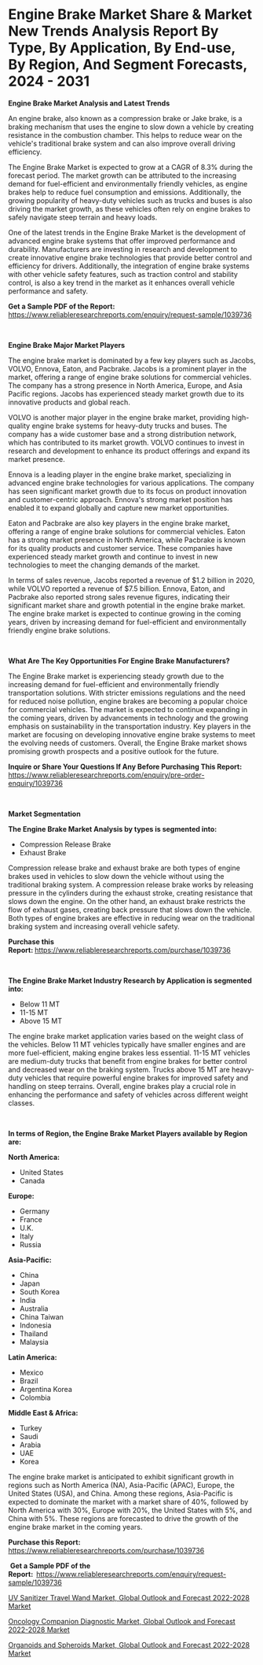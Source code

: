 <p><h1>Engine Brake Market Share & Market New Trends Analysis Report By Type, By Application, By End-use, By Region, And Segment Forecasts, 2024 - 2031</h1></p><p><strong>Engine Brake Market Analysis and Latest Trends</strong></p>
<p><p>An engine brake, also known as a compression brake or Jake brake, is a braking mechanism that uses the engine to slow down a vehicle by creating resistance in the combustion chamber. This helps to reduce wear on the vehicle's traditional brake system and can also improve overall driving efficiency.</p><p>The Engine Brake Market is expected to grow at a CAGR of 8.3% during the forecast period. The market growth can be attributed to the increasing demand for fuel-efficient and environmentally friendly vehicles, as engine brakes help to reduce fuel consumption and emissions. Additionally, the growing popularity of heavy-duty vehicles such as trucks and buses is also driving the market growth, as these vehicles often rely on engine brakes to safely navigate steep terrain and heavy loads.</p><p>One of the latest trends in the Engine Brake Market is the development of advanced engine brake systems that offer improved performance and durability. Manufacturers are investing in research and development to create innovative engine brake technologies that provide better control and efficiency for drivers. Additionally, the integration of engine brake systems with other vehicle safety features, such as traction control and stability control, is also a key trend in the market as it enhances overall vehicle performance and safety.</p></p>
<p><strong>Get a Sample PDF of the Report:&nbsp;</strong> <a href="https://www.reliableresearchreports.com/enquiry/request-sample/1039736">https://www.reliableresearchreports.com/enquiry/request-sample/1039736</a></p>
<p>&nbsp;</p>
<p><strong>Engine Brake Major Market Players</strong></p>
<p><p>The engine brake market is dominated by a few key players such as Jacobs, VOLVO, Ennova, Eaton, and Pacbrake. Jacobs is a prominent player in the market, offering a range of engine brake solutions for commercial vehicles. The company has a strong presence in North America, Europe, and Asia Pacific regions. Jacobs has experienced steady market growth due to its innovative products and global reach.</p><p>VOLVO is another major player in the engine brake market, providing high-quality engine brake systems for heavy-duty trucks and buses. The company has a wide customer base and a strong distribution network, which has contributed to its market growth. VOLVO continues to invest in research and development to enhance its product offerings and expand its market presence.</p><p>Ennova is a leading player in the engine brake market, specializing in advanced engine brake technologies for various applications. The company has seen significant market growth due to its focus on product innovation and customer-centric approach. Ennova's strong market position has enabled it to expand globally and capture new market opportunities.</p><p>Eaton and Pacbrake are also key players in the engine brake market, offering a range of engine brake solutions for commercial vehicles. Eaton has a strong market presence in North America, while Pacbrake is known for its quality products and customer service. These companies have experienced steady market growth and continue to invest in new technologies to meet the changing demands of the market.</p><p>In terms of sales revenue, Jacobs reported a revenue of $1.2 billion in 2020, while VOLVO reported a revenue of $7.5 billion. Ennova, Eaton, and Pacbrake also reported strong sales revenue figures, indicating their significant market share and growth potential in the engine brake market. The engine brake market is expected to continue growing in the coming years, driven by increasing demand for fuel-efficient and environmentally friendly engine brake solutions.</p></p>
<p>&nbsp;</p>
<p><strong>What Are The Key Opportunities For Engine Brake Manufacturers?</strong></p>
<p><p>The Engine Brake market is experiencing steady growth due to the increasing demand for fuel-efficient and environmentally friendly transportation solutions. With stricter emissions regulations and the need for reduced noise pollution, engine brakes are becoming a popular choice for commercial vehicles. The market is expected to continue expanding in the coming years, driven by advancements in technology and the growing emphasis on sustainability in the transportation industry. Key players in the market are focusing on developing innovative engine brake systems to meet the evolving needs of customers. Overall, the Engine Brake market shows promising growth prospects and a positive outlook for the future.</p></p>
<p><strong>Inquire or Share Your Questions If Any Before Purchasing This Report:</strong> <a href="https://www.reliableresearchreports.com/enquiry/pre-order-enquiry/1039736">https://www.reliableresearchreports.com/enquiry/pre-order-enquiry/1039736</a></p>
<p>&nbsp;</p>
<p><strong>Market Segmentation</strong></p>
<p><strong>The Engine Brake Market Analysis by types is segmented into:</strong></p>
<p><ul><li>Compression Release Brake</li><li>Exhaust Brake</li></ul></p>
<p><p>Compression release brake and exhaust brake are both types of engine brakes used in vehicles to slow down the vehicle without using the traditional braking system. A compression release brake works by releasing pressure in the cylinders during the exhaust stroke, creating resistance that slows down the engine. On the other hand, an exhaust brake restricts the flow of exhaust gases, creating back pressure that slows down the vehicle. Both types of engine brakes are effective in reducing wear on the traditional braking system and increasing overall vehicle safety.</p></p>
<p><strong>Purchase this Report:&nbsp;</strong><a href="https://www.reliableresearchreports.com/purchase/1039736">https://www.reliableresearchreports.com/purchase/1039736</a></p>
<p>&nbsp;</p>
<p><strong>The Engine Brake Market Industry Research by Application is segmented into:</strong></p>
<p><ul><li>Below 11 MT</li><li>11-15 MT</li><li>Above 15 MT</li></ul></p>
<p><p>The engine brake market application varies based on the weight class of the vehicles. Below 11 MT vehicles typically have smaller engines and are more fuel-efficient, making engine brakes less essential. 11-15 MT vehicles are medium-duty trucks that benefit from engine brakes for better control and decreased wear on the braking system. Trucks above 15 MT are heavy-duty vehicles that require powerful engine brakes for improved safety and handling on steep terrains. Overall, engine brakes play a crucial role in enhancing the performance and safety of vehicles across different weight classes.</p></p>
<p>&nbsp;</p>
<p><strong>In terms of Region, the Engine Brake Market Players available by Region are:</strong></p>
<p>
    <p> <strong> North America: </strong>
        <ul>
            <li>United States</li>
            <li>Canada</li>
        </ul>
        </p> 
    <p> <strong> Europe: </strong>
        <ul>
            <li>Germany</li>
            <li>France</li>
            <li>U.K.</li>
            <li>Italy</li>
            <li>Russia</li>
        </ul>
        </p> 
    <p> <strong> Asia-Pacific: </strong>
        <ul>
            <li>China</li>
            <li>Japan</li>
            <li>South Korea</li>
            <li>India</li>
            <li>Australia</li>
            <li>China Taiwan</li>
            <li>Indonesia</li>
            <li>Thailand</li>
            <li>Malaysia</li>
        </ul>
        </p> 
    <p> <strong> Latin America: </strong>
        <ul>
            <li>Mexico</li>
            <li>Brazil</li>
            <li>Argentina Korea</li>
            <li>Colombia</li>
        </ul>
        </p> 
    <p> <strong> Middle East & Africa: </strong>
        <ul>
            <li>Turkey</li>
            <li>Saudi</li>
            <li>Arabia</li>
            <li>UAE</li>
            <li>Korea</li>
        </ul>
    </p>
    </p>
<p><p>The engine brake market is anticipated to exhibit significant growth in regions such as North America (NA), Asia-Pacific (APAC), Europe, the United States (USA), and China. Among these regions, Asia-Pacific is expected to dominate the market with a market share of 40%, followed by North America with 30%, Europe with 20%, the United States with 5%, and China with 5%. These regions are forecasted to drive the growth of the engine brake market in the coming years.</p></p>
<p><strong>Purchase this Report: </strong><a href="https://www.reliableresearchreports.com/purchase/1039736">https://www.reliableresearchreports.com/purchase/1039736</a></p>
<p>&nbsp;<strong>Get a Sample PDF of the Report:&nbsp;&nbsp;</strong><a href="https://www.reliableresearchreports.com/enquiry/request-sample/1039736">https://www.reliableresearchreports.com/enquiry/request-sample/1039736</a></p>
<p><strong></strong></p>
<p><p><a href="https://view.publitas.com/reportprime-1/uv-sanitizer-travel-wand-market-global-outlook-and-forecast-2022-2028-market-size-share-trends-analysis-report-by-application-regional-outlook-competitive-strategies-and-segment-forecasts-2023-2030/">UV Sanitizer Travel Wand Market, Global Outlook and Forecast 2022-2028 Market</a></p><p><a href="https://view.publitas.com/reportprime-1/decoding-the-oncology-companion-diagnostic-market-global-outlook-and-forecast-2022-2028-market-a-deep-dive-into-the-latest-market-trends-market-segmentation-and-competitive-analysis/">Oncology Companion Diagnostic Market, Global Outlook and Forecast 2022-2028 Market</a></p><p><a href="https://view.publitas.com/reportprime-1/organoids-and-spheroids-market-global-outlook-and-forecast-2022-2028-market-share-market-new-trends-analysis-report-by-type-by-application-by-end-use-by-region-and-segment-forecasts-2023-2030/">Organoids and Spheroids Market, Global Outlook and Forecast 2022-2028 Market</a></p></p>